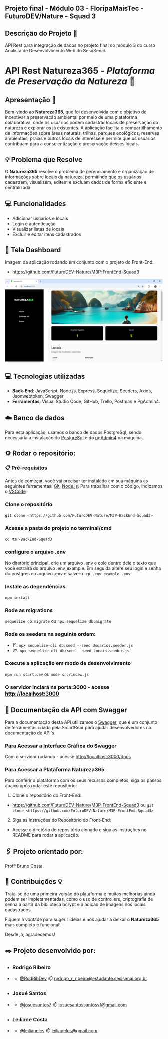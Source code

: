 ## Projeto final - Módulo 03 - FloripaMaisTec - FuturoDEV/Nature - **Squad 3**

## Descrição do Projeto 📌
API Rest para integração de dados no projeto final do módulo 3 do curso Analista de Desenvolvimento Web do Sesi/Senai.

# API Rest **Natureza365** - *Plataforma de Preservação da Natureza* 🌳


## Apresentação 🌿
Bem-vindo ao **Natureza365**, que foi desenvolvida com o objetivo de incentivar a preservação ambiental por meio de uma plataforma colaborativa, onde os usuários podem cadastrar locais de preservação da natureza e explorar os já existentes. A aplicação facilita o compartilhamento de informações sobre áreas naturais, trilhas, parques ecológicos, reservas ambientais, praias e outros locais de interesse e permite que os usuários contribuam para a conscientização e preservação desses locais.


## 💡 Problema que Resolve 
O **Natureza365** resolve o problema de gerenciamento e organização de informações sobre locais da natureza, permitindo que os usuários cadastrem, visualizem, editem e excluam dados de forma eficiente e centralizada.


## 💻 Funcionalidades
- Adicionar usuários e locais
- Login e autenticação
- Visualizar listas de locais
- Excluir e editar itens cadastrados


## 🙋 Tela Dashboard
Imagem da aplicação rodando em conjunto com o projeto do Front-End:
- <https://github.com/FuturoDEV-Nature/M3P-FrontEnd-Squad3>

![image](./src/imgs/dashboard.png)


## 💻 Tecnologias utilizadas
- **Back-End**: JavaScript, Node.js, Express, Sequelize, Seeders, Axios, Jsonwebtoken, Swagger
- **Ferramentas**: Visual Studio Code, GitHub, Trello, Postman e PgAdmin4.


## ☁️ Banco de dados
 Para esta aplicação, usamos o banco de dados PostgreSql, sendo necessária a instalação do [PostgreSql](https://www.postgresql.org/) e do [pgAdmin4](https://www.pgadmin.org/download/) na máquina.


## ⚙️ Rodar o repositório:
### 📋 Pré-requisitos
Antes de começar, você vai precisar ter instalado em sua máquina as seguintes ferramentas:
[Git](https://git-scm.com), [Node.js](https://nodejs.org/en/).
Para trabalhar com o código, indicamos o [VSCode](https://code.visualstudio.com/)


### Clone o repositório
`git clone <https://github.com/FuturoDEV-Nature/M3P-BackEnd-Squad3>`

### Acesse a pasta do projeto no terminal/cmd
 `cd M3P-BackEnd-Squad3`

### configure o arquivo .env
No diretório principal, crie um arquivo .env e cole dentro dele o texto que você extrairá do arquivo .env_example. Em seguida altere seu login e senha do postgres no arquivo .env e salve-o.
 `cp .env_example .env`

### Instale as dependências
 `npm install`

### Rode as migrations
 `sequelize db:migrate`
ou
 `npx sequelize db:migrate`


### Rode os seeders na seguinte ordem:
- 1º. `npx sequelize-cli db:seed --seed Usuarios.seeder.js`
- 2º. `npx sequelize-cli db:seed --seed Locais.seeder.js`


### Execute a aplicação em modo de desenvolvimento
 `npm run start:dev`
 ou
 `node src/index.js`


### O servidor inciará na porta:3000 - acesse <http://localhost:3000>


## 📖 Documentação da API com Swagger
 Para a documentação desta API utilizamos o [Swagger](https://swagger.io/), que é um conjunto de ferramentas criada pela SmartBear para ajudar desenvolvedores na documentação de API's.


### Para Acessar a Interface Gráfica do Swagger
 Com o servidor rodando - acesse <http://localhost:3000/docs>


### Para Acessar a Plataforma **Natureza365**
Para conferir a plataforma com os seus recursos completos, siga os passos abaixo após rodar este repositório:
1. Clone o repositório do Front-End:
 - <https://github.com/FuturoDEV-Nature/M3P-FrontEnd-Squad3>
 ou
 `git clone <https://github.com/FuturoDEV-Nature/M3P-FrontEnd-Squad3>`

2. Siga as Instruções do Repositório do Front-End:
- Acesse o diretório do repositório clonado e siga as instruções no README para rodar a aplicação.




## 🖇️ Projeto orientado por:
Profº Bruno Costa



## 👊 Contribuições 💡 
Trata-se de uma primeira versão do plataforma e muitas melhorias ainda podem ser impletamentadas, como o uso de controllers, criptografia de senha a partir da biblioteca bcrypt e a adição de imagens nos locais cadastrados.

Fiquem à vontade para sugerir ideias e nos ajudar a deixar o **Natureza365** mais completo e funcional!

Desde já, agradecemos!


 
## ✒️ Projeto desenvolvido por:
- ### Rodrigo Ribeiro
- - [@RodRibDev](https://www.github.com/RodRibDev) 📫 rodrigo_r_ribeiro@estudante.sesisenai.org.br
- ### Josué Santos
- - [@josuesantos7](https://www.github.com/josuesantos7)  📫  josuesantossantosvf@gmail.com
- ### Leiliane Costa
- - [@leilianelcs](https://www.github.com/leilianelcs)  📫  leilianelcs@gmail.com